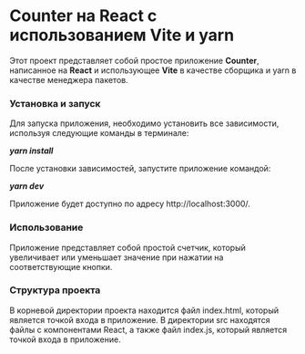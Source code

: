 <h1>Counter на React с использованием Vite и yarn</h1>


Этот проект представляет собой простое приложение <b>Counter</b>, написанное на <b>React</b> и использующее <b>Vite</b> в качестве сборщика и yarn в качестве менеджера пакетов.

<h3>Установка и запуск</h3>
Для запуска приложения, необходимо установить все зависимости, используя следующие команды в терминале:

<b><i>yarn install</i></b>

После установки зависимостей, запустите приложение командой:

<b><i>yarn dev</i></b>

Приложение будет доступно по адресу http://localhost:3000/.

<h3>Использование</h3>
Приложение представляет собой простой счетчик, который увеличивает или уменьшает значение при нажатии на соответствующие кнопки.

<h3>Структура проекта</h3>
В корневой директории проекта находится файл index.html, который является точкой входа в приложение. В директории src находятся файлы с компонентами React, а также файл index.js, который является точкой входа в приложение.
